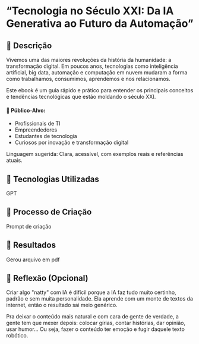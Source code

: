 # “Tecnologia no Século XXI: Da IA Generativa ao Futuro da Automação”

## 📒 Descrição

Vivemos uma das maiores revoluções da história da humanidade: a transformação digital. Em poucos anos, tecnologias como inteligência artificial, big data, automação e computação em nuvem mudaram a forma como trabalhamos, consumimos, aprendemos e nos relacionamos.

Este ebook é um guia rápido e prático para entender os principais conceitos e tendências tecnológicas que estão moldando o século XXI.

#### 👥 Público-Alvo:

- Profissionais de TI
- Empreendedores
- Estudantes de tecnologia
- Curiosos por inovação e transformação digital

Linguagem sugerida: Clara, acessível, com exemplos reais e referências atuais.

## 🤖 Tecnologias Utilizadas
GPT

## 🧐 Processo de Criação
Prompt de criação

## 🚀 Resultados
Gerou arquivo em pdf

## 💭 Reflexão (Opcional)
Criar algo "natty" com IA é difícil porque a IA faz tudo muito certinho, padrão e sem muita personalidade. Ela aprende com um monte de textos da internet, então o resultado sai meio genérico.

Pra deixar o conteúdo mais natural e com cara de gente de verdade, a gente tem que mexer depois: colocar gírias, contar histórias, dar opinião, usar humor... Ou seja, fazer o conteúdo ter emoção e fugir daquele texto robótico.
